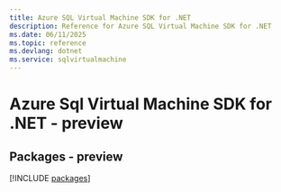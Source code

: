 ```yaml
---
title: Azure SQL Virtual Machine SDK for .NET
description: Reference for Azure SQL Virtual Machine SDK for .NET
ms.date: 06/11/2025
ms.topic: reference
ms.devlang: dotnet
ms.service: sqlvirtualmachine
---
```

# Azure Sql Virtual Machine SDK for .NET - preview
## Packages - preview
[!INCLUDE [packages](sql-virtual-machine-index.md)]